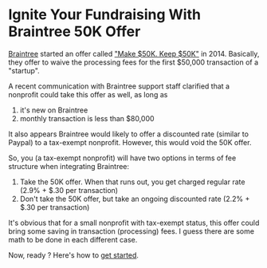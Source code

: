 # Ignite Your Fundraising With Braintree 50K Offer

[Braintree](https://www.braintreepayments.com/) started an offer called ["Make $50K. Keep $50K"](https://www.braintreepayments.com/faq#free-processing) in 2014. Basically, they offer to waive the processing fees for the first $50,000 transaction of a "startup".  

A recent communication with Braintree support staff clarified that a nonprofit could take this offer as well, as long as 

1. it's new on Braintree
2. monthly transaction is less than $80,000

It also appears Braintree would likely to offer a discounted rate (similar to Paypal) to a tax-exempt nonprofit. However, this would void the 50K offer.

So, you (a tax-exempt nonprofit) will have two options in terms of fee structure when integrating Braintree:

 1. Take the 50K offer. When that runs out, you get charged regular rate (2.9% + $.30 per transaction)
 2. Don't take the 50K offer, but take an ongoing discounted rate (2.2% + $.30 per transaction)

It's obvious that for a small nonprofit with tax-exempt status, this offer could bring some saving in transaction (processing) fees. I guess there are some math to be done in each different case. 

Now, ready ? Here's how to [get started](https://articles.braintreepayments.com/get-started/overview). 


